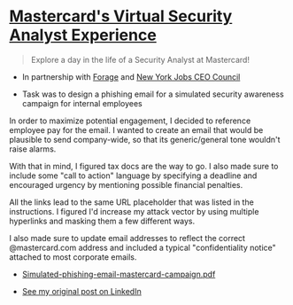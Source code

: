 # [Mastercard's Virtual Security Analyst Experience](https://www.theforage.com/virtual-internships/prototype/vcKAB5yYAgvemepGQ/Mastercard-Cybersecurity-Virtual-Experience-Program#lp)
> Explore a day in the life of a Security Analyst at Mastercard!  
 
- In partnership with [Forage](https://www.theforage.com/) and [New York Jobs CEO Council ](https://nyjobsceocouncil.org/)  
    
- Task was to design a phishing email for a simulated security awareness campaign for internal employees  
 
In order to maximize potential engagement, I decided to reference employee pay for the email. I wanted to create an email that would be plausible to send company-wide, so that its generic/general tone wouldn't raise alarms.

With that in mind, I figured tax docs are the way to go. I also made sure to include some "call to action" language by specifying a deadline and encouraged urgency by mentioning possible financial penalties.

All the links lead to the same URL placeholder that was listed in the instructions. I figured I'd increase my attack vector by using multiple hyperlinks and masking them a few different ways.

I also made sure to update email addresses to reflect the correct @mastercard.com address and included a typical "confidentiality notice" attached to most corporate emails.

    
- [Simulated-phishing-email-mastercard-campaign.pdf](https://github.com/Kay-Paz/Cybersecurity/files/12786612/Simulated-phishing-email-mastercard-campaign.pdf)
 
- [See my original post on LinkedIn](https://linkedin.com/feed/update/6928209039545802752/)
